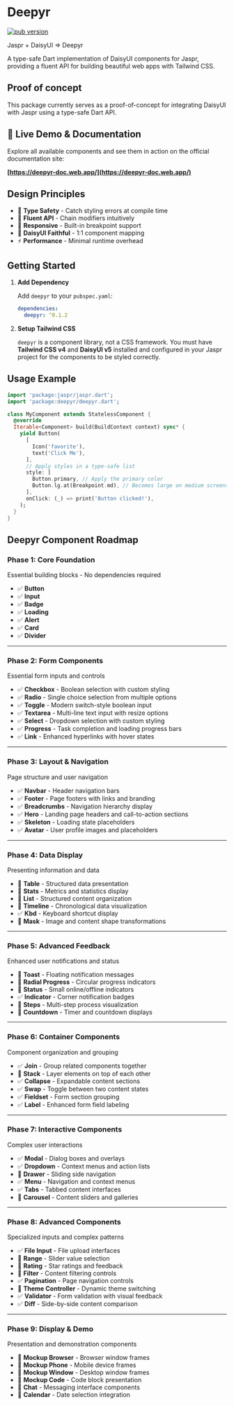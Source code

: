 # Deepyr

[![pub version](https://img.shields.io/pub/v/deepyr.svg)](https://pub.dev/packages/deepyr)

Jaspr + DaisyUI => Deepyr

A type-safe Dart implementation of DaisyUI components for Jaspr, providing a fluent API for building beautiful web apps with Tailwind CSS.

## Proof of concept

This package currently serves as a proof-of-concept for integrating DaisyUI with Jaspr using a type-safe Dart API.

## 🚀 Live Demo & Documentation

Explore all available components and see them in action on the official documentation site:

**[https://deepyr-doc.web.app/](https://deepyr-doc.web.app/)**

## **Design Principles**

- 🎯 **Type Safety** - Catch styling errors at compile time
- 🔧 **Fluent API** - Chain modifiers intuitively
- 📱 **Responsive** - Built-in breakpoint support
- 🎨 **DaisyUI Faithful** - 1:1 component mapping
- ⚡ **Performance** - Minimal runtime overhead

## Getting Started

1. **Add Dependency**

    Add `deepyr` to your `pubspec.yaml`:

    ```yaml
    dependencies:
      deepyr: ^0.1.2
    ```

2. **Setup Tailwind CSS**

    `deepyr` is a component library, not a CSS framework. You must have **Tailwind CSS v4** and **DaisyUI v5** installed and configured in your Jaspr project for the components to be styled correctly.

## Usage Example

```dart
import 'package:jaspr/jaspr.dart';
import 'package:deepyr/deepyr.dart';

class MyComponent extends StatelessComponent {
  @override
  Iterable<Component> build(BuildContext context) sync* {
    yield Button(
      [
        Icon('favorite'),
        text('Click Me'),
      ],
      // Apply styles in a type-safe list
      style: [
        Button.primary, // Apply the primary color
        Button.lg.at(Breakpoint.md), // Becomes large on medium screens and up
      ],
      onClick: (_) => print('Button clicked!'),
    );
  }
}
```

## Deepyr Component Roadmap

### **Phase 1: Core Foundation**

Essential building blocks - No dependencies required

- ✅ **Button**
- ✅ **Input**
- ✅ **Badge**
- ✅ **Loading**
- ✅ **Alert**
- ✅ **Card**
- ✅ **Divider**

---

### **Phase 2: Form Components**

Essential form inputs and controls

- ✅ **Checkbox** - Boolean selection with custom styling
- ✅ **Radio** - Single choice selection from multiple options
- ✅ **Toggle** - Modern switch-style boolean input
- ✅ **Textarea** - Multi-line text input with resize options
- ✅ **Select** - Dropdown selection with custom styling
- ✅ **Progress** - Task completion and loading progress bars
- ✅ **Link** - Enhanced hyperlinks with hover states

---

### **Phase 3: Layout & Navigation**

Page structure and user navigation

- ✅ **Navbar** - Header navigation bars
- ✅ **Footer** - Page footers with links and branding
- ✅ **Breadcrumbs** - Navigation hierarchy display
- ✅ **Hero** - Landing page headers and call-to-action sections
- ✅ **Skeleton** - Loading state placeholders
- ✅ **Avatar** - User profile images and placeholders

---

### **Phase 4: Data Display**

Presenting information and data

- 🔲 **Table** - Structured data presentation
- 🔲 **Stats** - Metrics and statistics display
- 🔲 **List** - Structured content organization
- 🔲 **Timeline** - Chronological data visualization
- ✅ **Kbd** - Keyboard shortcut display
- 🔲 **Mask** - Image and content shape transformations

---

### **Phase 5: Advanced Feedback**

Enhanced user notifications and status

- 🔲 **Toast** - Floating notification messages
- 🔲 **Radial Progress** - Circular progress indicators
- 🔲 **Status** - Small online/offline indicators
- ✅ **Indicator** - Corner notification badges
- 🔲 **Steps** - Multi-step process visualization
- 🔲 **Countdown** - Timer and countdown displays

---

### **Phase 6: Container Components**

Component organization and grouping

- ✅ **Join** - Group related components together
- 🔲 **Stack** - Layer elements on top of each other
- ✅ **Collapse** - Expandable content sections
- ✅ **Swap** - Toggle between two content states
- ✅ **Fieldset** - Form section grouping
- ✅ **Label** - Enhanced form field labeling

---

### **Phase 7: Interactive Components**

Complex user interactions

- ✅ **Modal** - Dialog boxes and overlays
- ✅ **Dropdown** - Context menus and action lists
- 🔲 **Drawer** - Sliding side navigation
- ✅ **Menu** - Navigation and context menus
- ✅ **Tabs** - Tabbed content interfaces
- 🔲 **Carousel** - Content sliders and galleries

---

### **Phase 8: Advanced Components**

Specialized inputs and complex patterns

- ✅ **File Input** - File upload interfaces
- 🔲 **Range** - Slider value selection
- 🔲 **Rating** - Star ratings and feedback
- 🔲 **Filter** - Content filtering controls
- ✅ **Pagination** - Page navigation controls
- 🔲 **Theme Controller** - Dynamic theme switching
- ✅ **Validator** - Form validation with visual feedback
- ✅ **Diff** - Side-by-side content comparison

---

### **Phase 9: Display & Demo**

Presentation and demonstration components

- 🔲 **Mockup Browser** - Browser window frames
- 🔲 **Mockup Phone** - Mobile device frames
- 🔲 **Mockup Window** - Desktop window frames
- 🔲 **Mockup Code** - Code block presentation
- 🔲 **Chat** - Messaging interface components
- 🔲 **Calendar** - Date selection integration
